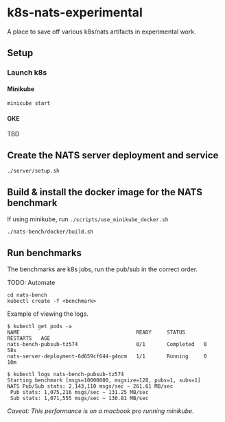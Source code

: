 # k8s-nats-experimental
A place to save off various k8s/nats artifacts in experimental work.

## Setup

### Launch k8s

#### Minikube
`minicube start`

#### GKE
TBD

## Create the NATS server deployment and service

`./server/setup.sh`


## Build & install the docker image for the NATS benchmark

If using minikube, run `./scripts/use_minikube_docker.sh`

`./nats-bench/docker/build.sh`

## Run benchmarks

The benchmarks are k8s jobs, run the pub/sub in the correct order.

TODO:  Automate

```text
cd nats-bench
kubectl create -f <benchmark>
```

Example of viewing the logs.

```text
$ kubectl get pods -a
NAME                                      READY     STATUS      RESTARTS   AGE
nats-bench-pubsub-tz574                   0/1       Completed   0          58s
nats-server-deployment-6d659cf644-g4ncm   1/1       Running     0          10m

$ kubectl logs nats-bench-pubsub-tz574
Starting benchmark [msgs=10000000, msgsize=128, pubs=1, subs=1]
NATS Pub/Sub stats: 2,143,110 msgs/sec ~ 261.61 MB/sec
 Pub stats: 1,075,216 msgs/sec ~ 131.25 MB/sec
 Sub stats: 1,071,555 msgs/sec ~ 130.81 MB/sec
```
 *Caveat:  This performance is on a macbook pro running minikube.*